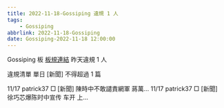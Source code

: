 ```yaml
---
title: 2022-11-18-Gossiping 違規 1 人
tags:
    - Gossiping
abbrlink: 2022-11-18-Gossiping
date: Gossiping-2022-11-18 12:00:00
---
```

Gossiping 板 [板規連結](https://www.ptt.cc/bbs/Gossiping/M.1637425085.A.07D.html)
昨天違規 1 人
<!-- more -->

違規清單
單日 [新聞] 不得超過 1 篇

11/17 patrick37 □ [新聞] 陳時中不敢譴責網軍 蔣萬…
11/17 patrick37 □ [新聞] 徐巧芯爆陈时中宣传 车开 上…